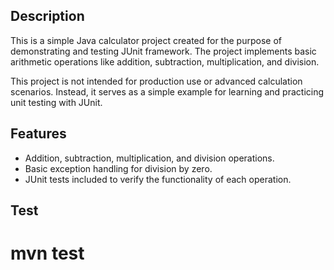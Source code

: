 ## Description
This is a simple Java calculator project created for the purpose of demonstrating and testing JUnit framework. The project implements basic arithmetic operations like addition, subtraction, multiplication, and division.

This project is not intended for production use or advanced calculation scenarios. Instead, it serves as a simple example for learning and practicing unit testing with JUnit.

## Features
- Addition, subtraction, multiplication, and division operations.
- Basic exception handling for division by zero.
- JUnit tests included to verify the functionality of each operation.

## Test
# mvn test
